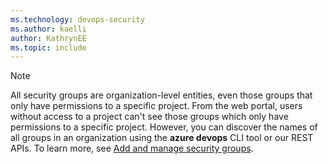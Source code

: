 ```yaml
---
ms.technology: devops-security
ms.author: kaelli
author: KathrynEE
ms.topic: include
---
```




> [!NOTE]  
> All security groups are organization-level entities, even those groups that only have permissions to a specific project. From the web portal, users without access to a project can't see those groups which only have permissions to a specific project. However, you can discover the names of all groups in an organization using the **azure devops** CLI tool or our REST APIs. To learn more, see [Add and manage security groups](/azure/devops/organizations/security/add-manage-security-groups).